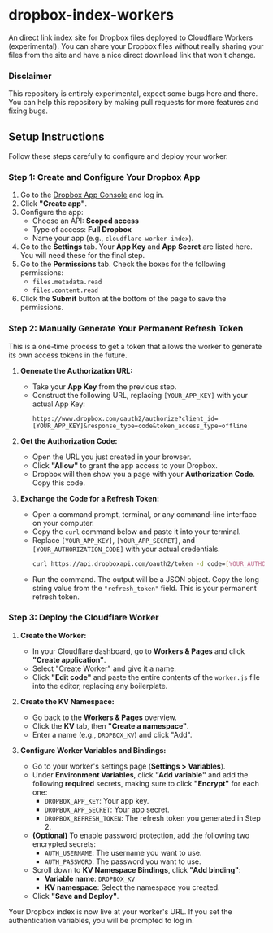 # dropbox-index-workers
An direct link index site for Dropbox files deployed to Cloudflare Workers (experimental). You can share your Dropbox files without really sharing your files from the site and have a nice direct download link that won't change.

### Disclaimer
This repository is entirely experimental, expect some bugs here and there. You can help this repository by making pull requests for more features and fixing bugs.

## Setup Instructions

Follow these steps carefully to configure and deploy your worker.

### Step 1: Create and Configure Your Dropbox App

1.  Go to the [Dropbox App Console](https://www.dropbox.com/developers/apps) and log in.
2.  Click **"Create app"**.
3.  Configure the app:
    -   Choose an API: **Scoped access**
    -   Type of access: **Full Dropbox**
    -   Name your app (e.g., `cloudflare-worker-index`).
4.  Go to the **Settings** tab. Your **App Key** and **App Secret** are listed here. You will need these for the final step.
5.  Go to the **Permissions** tab. Check the boxes for the following permissions:
    -   `files.metadata.read`
    -   `files.content.read`
6.  Click the **Submit** button at the bottom of the page to save the permissions.

### Step 2: Manually Generate Your Permanent Refresh Token

This is a one-time process to get a token that allows the worker to generate its own access tokens in the future.

1.  **Generate the Authorization URL:**
    -   Take your **App Key** from the previous step.
    -   Construct the following URL, replacing `[YOUR_APP_KEY]` with your actual App Key:
        ```
        https://www.dropbox.com/oauth2/authorize?client_id=[YOUR_APP_KEY]&response_type=code&token_access_type=offline
        ```

2.  **Get the Authorization Code:**
    -   Open the URL you just created in your browser.
    -   Click **"Allow"** to grant the app access to your Dropbox.
    -   Dropbox will then show you a page with your **Authorization Code**. Copy this code.

3.  **Exchange the Code for a Refresh Token:**
    -   Open a command prompt, terminal, or any command-line interface on your computer.
    -   Copy the `curl` command below and paste it into your terminal.
    -   Replace `[YOUR_APP_KEY]`, `[YOUR_APP_SECRET]`, and `[YOUR_AUTHORIZATION_CODE]` with your actual credentials.
        ```bash
        curl https://api.dropboxapi.com/oauth2/token -d code=[YOUR_AUTHORIZATION_CODE] -d grant_type=authorization_code -u [YOUR_APP_KEY]:[YOUR_APP_SECRET]
        ```
    -   Run the command. The output will be a JSON object. Copy the long string value from the `"refresh_token"` field. This is your permanent refresh token.

### Step 3: Deploy the Cloudflare Worker

1.  **Create the Worker:**
    -   In your Cloudflare dashboard, go to **Workers & Pages** and click **"Create application"**.
    -   Select "Create Worker" and give it a name.
    -   Click **"Edit code"** and paste the entire contents of the `worker.js` file into the editor, replacing any boilerplate.

2.  **Create the KV Namespace:**
    -   Go back to the **Workers & Pages** overview.
    -   Click the **KV** tab, then **"Create a namespace"**.
    -   Enter a name (e.g., `DROPBOX_KV`) and click "Add".

3.  **Configure Worker Variables and Bindings:**
    -   Go to your worker's settings page (**Settings > Variables**).
    -   Under **Environment Variables**, click **"Add variable"** and add the following **required** secrets, making sure to click **"Encrypt"** for each one:
        -   `DROPBOX_APP_KEY`: Your app key.
        -   `DROPBOX_APP_SECRET`: Your app secret.
        -   `DROPBOX_REFRESH_TOKEN`: The refresh token you generated in Step 2.
    -   **(Optional)** To enable password protection, add the following two encrypted secrets:
        -   `AUTH_USERNAME`: The username you want to use.
        -   `AUTH_PASSWORD`: The password you want to use.
    -   Scroll down to **KV Namespace Bindings**, click **"Add binding"**:
        -   **Variable name**: `DROPBOX_KV`
        -   **KV namespace**: Select the namespace you created.
    -   Click **"Save and Deploy"**.

Your Dropbox index is now live at your worker's URL. If you set the authentication variables, you will be prompted to log in.
